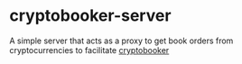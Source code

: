 # cryptobooker-server
A simple server that acts as a proxy to get book orders from cryptocurrencies to facilitate [cryptobooker](https://github.com/jerroldlaw/cryptobooker)
